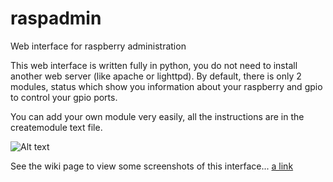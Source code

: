 raspadmin
=========

Web interface for raspberry administration

This web interface is written fully in python, you do not need to install another web server (like apache or lighttpd).
By default, there is only 2 modules, status which show you information about your raspberry and gpio to control your gpio ports.

You can add your own module very easily, all the instructions are in the createmodule text file.

![Alt text](http://www.parlonssecurite.com/raspadmin/intstatus.PNG "Web interace screenshot")

See the wiki page to view some screenshots of this interface...
[a link](https://github.com/air01a/raspadmin/wiki "Wiki home page")


